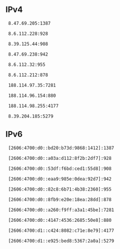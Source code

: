 ## IPv4
```
 8.47.69.205:1387
```
```
 8.6.112.228:928
```
```
 8.39.125.44:908
```
```
 8.47.69.238:942
```
```
 8.6.112.32:955
```
```
 8.6.112.212:878
```
```
 188.114.97.35:7281
```
```
 188.114.96.154:880
```
```
 188.114.98.255:4177
```
```
 8.39.204.185:5279
```

## IPv6
```
 [2606:4700:d0::bd20:b73d:9868:1412]:1387
```
```
 [2606:4700:d0::a03a:d112:8f2b:2df7]:928
```
```
 [2606:4700:d0::53df:f6bd:ced1:55d8]:908
```
```
 [2606:4700:d0::eaa9:985e:0dea:92d7]:942
```
```
 [2606:4700:d0::82c8:6b71:4b38:2360]:955
```
```
 [2606:4700:d0::8fb9:e20e:18ea:28dd]:878
```
```
 [2606:4700:d0::a260:f9ff:a3a1:45be]:7281
```
```
 [2606:4700:d0::4147:4536:2685:50e8]:880
```
```
 [2606:4700:d1::c424:8082:c71e:8e79]:4177
```
```
 [2606:4700:d1::e925:bed8:5367:2a0a]:5279
```
